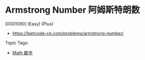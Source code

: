 # Armstrong Number 阿姆斯特朗数

[0001090] (Easy) (Plus)

- https://leetcode-cn.com/problems/armstrong-number/

Topic Tags:

- [Math 数学](https://leetcode-cn.com/tag/math/)
